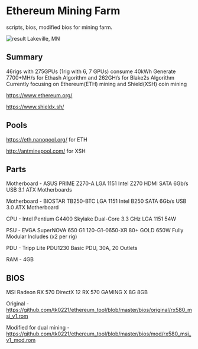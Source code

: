 # Ethereum Mining Farm
scripts, bios, modified bios for mining farm.

![result](https://lh3.googleusercontent.com/RverwEqPeyeXMZiAZpsc0BS5EFyEET9mbYE85s7LvqrMgSQhQS-Shegwq7uPruaVELiHltMDuSpeMkYxCXeWj1lpiMRp5uveBuxXOe7YziUDvjMvDTwkx5V67HNR8GAQwNcYK1izzQ1NTPJo-bGUY7qgUXv4oHK-_hNV-Wz4zkHH5k4CqXvTP-_L-iop5nY9ZZUdOHqvO1Mo-s8IhnV-JVzdRoErlnX0DMU0-LhV_y7cUfK8d63xylnI9ka4Dx9Djeozqju0uilBEKtQ9NpZf5tf0NNRswHRvdIrAf1MZVMG_IptsAmIJvO0p-LHu_-G7dtTcIiFHDcIovdc_NyUARfn4M5M2Bd_RzvVhGtPHY9xjgWlL9zfQhbl-wB6R9VU6zNR9DY1FBqLDJvNAQAPyXWkh-I5_Zx8TyghnIinZ1lJvdymmnaySv0ElkDhpLyQtGwZuC4IqrGYae5FT6x9sfJRMAgKfo_bchHTlQweEorM1HoKphEGfAPFCx5ibMJcKPYM8otwc1FmPKkHGVQRMPcdWu3PG-H3kYpjuLIMw2lS8u-BPNCl8rsHQNN4uHZKYOs7RWjv0glXFPdTS-pIVGARGY8KfKXzTEvjrUGHq3-gbgi5-ldvYXp6gAqmZNqd0VkG3a6Iohy5SfBX5KEO7k9o-rllnskZsw=s929-no)
Lakeville, MN

## Summary
46rigs with 275GPUs (1rig with 6, 7 GPUs) consume 40kWh
Generate 7700+MH/s for Ethash Algorithm and 262GH/s for Blake2s Algorithm
Currently focusing on Ethereum(ETH) mining and Shield(XSH) coin mining

https://www.ethereum.org/

https://www.shieldx.sh/


## Pools
https://eth.nanopool.org/ for ETH

http://antminepool.com/ for XSH

## Parts

Motherboard - ASUS PRIME Z270-A LGA 1151 Intel Z270 HDMI SATA 6Gb/s USB 3.1 ATX Motherboards

Motherboard - BIOSTAR TB250-BTC LGA 1151 Intel B250 SATA 6Gb/s USB 3.0 ATX Motherboard

CPU - Intel Pentium G4400 Skylake Dual-Core 3.3 GHz LGA 1151 54W

PSU - EVGA SuperNOVA 650 G1 120-G1-0650-XR 80+ GOLD 650W Fully Modular Includes (x2 per rig)

PDU - Tripp Lite PDU1230 Basic PDU, 30A, 20 Outlets

RAM - 4GB

## BIOS

MSI Radeon RX 570 DirectX 12 RX 570 GAMING X 8G 8GB

Original - https://github.com/tk0221/ethereum_tool/blob/master/bios/original/rx580_msi_v1.rom

Modified for dual mining - https://github.com/tk0221/ethereum_tool/blob/master/bios/mod/rx580_msi_v1_mod.rom



